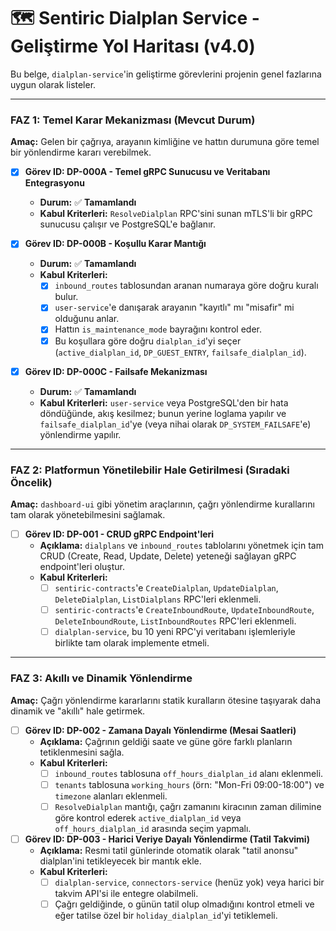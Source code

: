 # 🗺️ Sentiric Dialplan Service - Geliştirme Yol Haritası (v4.0)

Bu belge, `dialplan-service`'in geliştirme görevlerini projenin genel fazlarına uygun olarak listeler.

---

### **FAZ 1: Temel Karar Mekanizması (Mevcut Durum)**

**Amaç:** Gelen bir çağrıya, arayanın kimliğine ve hattın durumuna göre temel bir yönlendirme kararı verebilmek.

-   [x] **Görev ID: DP-000A - Temel gRPC Sunucusu ve Veritabanı Entegrasyonu**
    -   **Durum:** ✅ **Tamamlandı**
    -   **Kabul Kriterleri:** `ResolveDialplan` RPC'sini sunan mTLS'li bir gRPC sunucusu çalışır ve PostgreSQL'e bağlanır.

-   [x] **Görev ID: DP-000B - Koşullu Karar Mantığı**
    -   **Durum:** ✅ **Tamamlandı**
    -   **Kabul Kriterleri:**
        -   [x] `inbound_routes` tablosundan aranan numaraya göre doğru kuralı bulur.
        -   [x] `user-service`'e danışarak arayanın "kayıtlı" mı "misafir" mi olduğunu anlar.
        -   [x] Hattın `is_maintenance_mode` bayrağını kontrol eder.
        -   [x] Bu koşullara göre doğru `dialplan_id`'yi seçer (`active_dialplan_id`, `DP_GUEST_ENTRY`, `failsafe_dialplan_id`).

-   [x] **Görev ID: DP-000C - Failsafe Mekanizması**
    -   **Durum:** ✅ **Tamamlandı**
    -   **Kabul Kriterleri:** `user-service` veya PostgreSQL'den bir hata döndüğünde, akış kesilmez; bunun yerine loglama yapılır ve `failsafe_dialplan_id`'ye (veya nihai olarak `DP_SYSTEM_FAILSAFE`'e) yönlendirme yapılır.

---

### **FAZ 2: Platformun Yönetilebilir Hale Getirilmesi (Sıradaki Öncelik)**

**Amaç:** `dashboard-ui` gibi yönetim araçlarının, çağrı yönlendirme kurallarını tam olarak yönetebilmesini sağlamak.

-   [ ] **Görev ID: DP-001 - CRUD gRPC Endpoint'leri**
    -   **Açıklama:** `dialplans` ve `inbound_routes` tablolarını yönetmek için tam CRUD (Create, Read, Update, Delete) yeteneği sağlayan gRPC endpoint'leri oluştur.
    -   **Kabul Kriterleri:**
        -   [ ] `sentiric-contracts`'e `CreateDialplan`, `UpdateDialplan`, `DeleteDialplan`, `ListDialplans` RPC'leri eklenmeli.
        -   [ ] `sentiric-contracts`'e `CreateInboundRoute`, `UpdateInboundRoute`, `DeleteInboundRoute`, `ListInboundRoutes` RPC'leri eklenmeli.
        -   [ ] `dialplan-service`, bu 10 yeni RPC'yi veritabanı işlemleriyle birlikte tam olarak implemente etmeli.

---

### **FAZ 3: Akıllı ve Dinamik Yönlendirme**

**Amaç:** Çağrı yönlendirme kararlarını statik kuralların ötesine taşıyarak daha dinamik ve "akıllı" hale getirmek.

-   [ ] **Görev ID: DP-002 - Zamana Dayalı Yönlendirme (Mesai Saatleri)**
    -   **Açıklama:** Çağrının geldiği saate ve güne göre farklı planların tetiklenmesini sağla.
    -   **Kabul Kriterleri:**
        -   [ ] `inbound_routes` tablosuna `off_hours_dialplan_id` alanı eklenmeli.
        -   [ ] `tenants` tablosuna `working_hours` (örn: "Mon-Fri 09:00-18:00") ve `timezone` alanları eklenmeli.
        -   [ ] `ResolveDialplan` mantığı, çağrı zamanını kiracının zaman dilimine göre kontrol ederek `active_dialplan_id` veya `off_hours_dialplan_id` arasında seçim yapmalı.

-   [ ] **Görev ID: DP-003 - Harici Veriye Dayalı Yönlendirme (Tatil Takvimi)**
    -   **Açıklama:** Resmi tatil günlerinde otomatik olarak "tatil anonsu" dialplan'ini tetikleyecek bir mantık ekle.
    -   **Kabul Kriterleri:**
        -   [ ] `dialplan-service`, `connectors-service` (henüz yok) veya harici bir takvim API'si ile entegre olabilmeli.
        -   [ ] Çağrı geldiğinde, o günün tatil olup olmadığını kontrol etmeli ve eğer tatilse özel bir `holiday_dialplan_id`'yi tetiklemeli.